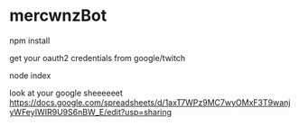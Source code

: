 # mercwnzBot
npm install

get your oauth2 credentials from google/twitch

node index

look at your google sheeeeeet
https://docs.google.com/spreadsheets/d/1axT7WPz9MC7wyOMxF3T9wanjyWFeyIWIR9U9S6nBW_E/edit?usp=sharing
